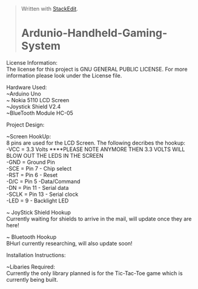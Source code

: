 <blockquote>
  <p>Written with <a href="https://stackedit.io/">StackEdit</a>.</p>
  
  <h1 id="ardunio-handheld-gaming-system">Ardunio-Handheld-Gaming-System</h1>
</blockquote>

<p>License Information: <br>
  The license for this project is GNU GENERAL PUBLIC LICENSE. For more information please look under the License file.</p>

<p>Hardware Used: <br>
  ~Arduino Uno <br>
  ~ Nokia 5110 LCD Screen <br>
  ~Joystick Shield V2.4  <br>
  ~BlueTooth Module HC-05</p>

<p>Project Design:</p>

<p>~Screen HookUp: <br>
      8 pins are used for the LCD Screen. The following decribes the hookup: <br>
       -VCC = 3.3 Volts ****PLEASE NOTE ANYMORE THEN 3.3 VOLTS WILL BLOW OUT THE LEDS IN THE SCREEN <br>
      -GND = Ground Pin <br>
      -SCE = Pin 7  - Chip select <br>
      -RST = Pin 6  - Reset <br>
      -D/C = Pin 5  -Data/Command <br>
      -DN = Pin 11 - Serial data <br>
      -SCLK = Pin 13  - Serial clock <br>
      -LED = 9    - Backlight LED</p>

<p>~ JoyStick Shield Hookup <br>
      Currently waiting for shields to arrive in the mail, will update once they are here!</p>

<p>~ Bluetooth Hookup <br>
      BHurl currently researching, will also update soon!</p>

<p>Installation Instructions:</p>

<p>~Libaries Required: <br>
      Currently the only library planned is for the Tic-Tac-Toe game which is currently being built. </p>